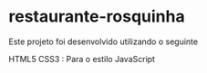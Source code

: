 # restaurante-rosquinha

Este projeto foi desenvolvido utilizando o seguinte

HTML5
CSS3 : Para o estilo
JavaScript
